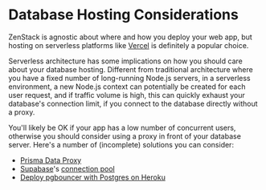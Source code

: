 # Database Hosting Considerations

ZenStack is agnostic about where and how you deploy your web app, but hosting on serverless platforms like [Vercel](https://vercel.com/) is definitely a popular choice.

Serverless architecture has some implications on how you should care about your database hosting. Different from traditional architecture where you have a fixed number of long-running Node.js servers, in a serverless environment, a new Node.js context can potentially be created for each user request, and if traffic volume is high, this can quickly exhaust your database's connection limit, if you connect to the database directly without a proxy.

You'll likely be OK if your app has a low number of concurrent users, otherwise you should consider using a proxy in front of your database server. Here's a number of (incomplete) solutions you can consider:

-   [Prisma Data Proxy](https://www.prisma.io/data-platform/proxy)
-   [Supabase](https://supabase.com/)'s [connection pool](https://supabase.com/docs/guides/database/connecting-to-postgres#connection-pool)
-   [Deploy pgbouncer with Postgres on Heroku](https://devcenter.heroku.com/articles/postgres-connection-pooling)
